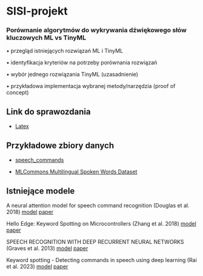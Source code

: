 # SISI-projekt

### Porównanie algorytmów do wykrywania dźwiękowego słów kluczowych ML vs TinyML

• przegląd istniejących rozwiązań ML i TinyML

• identyfikacja kryteriów na potrzeby porównania rozwiązań

• wybór jednego rozwiązania TinyML (uzasadnienie)

• przykładowa implementacja wybranej metody/narzędzia (proof of concept)

## Link do sprawozdania
- [Latex](https://www.overleaf.com/4396561691dsgxpxrbpzmk#8eeae1)

## Przykładowe zbiory danych
- [speech_commands](https://www.tensorflow.org/datasets/catalog/speech_commands)

- [MLCommons Multilingual Spoken Words Dataset](https://mlcommons.org/datasets/multilingual-spoken-words/)

## Istniejące modele

A neural attention model for speech command recognition (Douglas et al. 2018)
[model](https://github.com/douglas125/SpeechCmdRecognition)
[paper](https://arxiv.org/abs/1808.08929)

Hello Edge: Keyword Spotting on Microcontrollers (Zhang et al. 2018)
[model](https://github.com/ARM-software/ML-KWS-for-MCU)
[paper](https://arxiv.org/pdf/1711.07128)

SPEECH RECOGNITION WITH DEEP RECURRENT NEURAL NETWORKS (Graves et al. 2013)
[model](https://github.com/theblackcat102/edgedict)
[paper](https://arxiv.org/pdf/1303.5778)

Keyword spotting - Detecting commands in speech using deep learning (Rai et al. 2023)
[model](https://github.com/sumedharai12/DetectingSpeechCommands)
[paper](https://arxiv.org/pdf/2312.05640v1)

